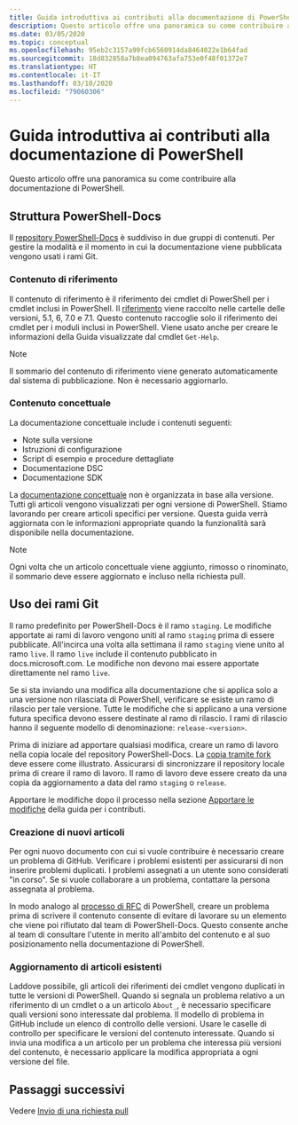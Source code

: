 ```yaml
---
title: Guida introduttiva ai contributi alla documentazione di PowerShell
description: Questo articolo offre una panoramica su come contribuire alla documentazione di PowerShell.
ms.date: 03/05/2020
ms.topic: conceptual
ms.openlocfilehash: 95eb2c3157a99fcb6560914da8464022e1b64fad
ms.sourcegitcommit: 18d832858a7b8ea094763afa753e0f48f01372e7
ms.translationtype: HT
ms.contentlocale: it-IT
ms.lasthandoff: 03/10/2020
ms.locfileid: "79060306"
---
```

# <a name="get-started-contributing-to-powershell-documentation"></a>Guida introduttiva ai contributi alla documentazione di PowerShell

Questo articolo offre una panoramica su come contribuire alla documentazione di PowerShell.

## <a name="powershell-docs-structure"></a>Struttura PowerShell-Docs

Il [repository PowerShell-Docs][psdocs] è suddiviso in due gruppi di contenuti. Per gestire la modalità e il momento in cui la documentazione viene pubblicata vengono usati i rami Git.

### <a name="reference-content"></a>Contenuto di riferimento

Il contenuto di riferimento è il riferimento dei cmdlet di PowerShell per i cmdlet inclusi in PowerShell.
Il [riferimento][ref] viene raccolto nelle cartelle delle versioni, 5.1, 6, 7.0 e 7.1. Questo contenuto raccoglie solo il riferimento dei cmdlet per i moduli inclusi in PowerShell. Viene usato anche per creare le informazioni della Guida visualizzate dal cmdlet `Get-Help`.

> [!NOTE]
> Il sommario del contenuto di riferimento viene generato automaticamente dal sistema di pubblicazione. Non è necessario aggiornarlo.

### <a name="conceptual-content"></a>Contenuto concettuale

La documentazione concettuale include i contenuti seguenti:

- Note sulla versione
- Istruzioni di configurazione
- Script di esempio e procedure dettagliate
- Documentazione DSC
- Documentazione SDK

La [documentazione concettuale][conceptual] non è organizzata in base alla versione. Tutti gli articoli vengono visualizzati per ogni versione di PowerShell. Stiamo lavorando per creare articoli specifici per versione. Questa guida verrà aggiornata con le informazioni appropriate quando la funzionalità sarà disponibile nella documentazione.

> [!NOTE]
> Ogni volta che un articolo concettuale viene aggiunto, rimosso o rinominato, il sommario deve essere aggiornato e incluso nella richiesta pull.

## <a name="using-git-branches"></a>Uso dei rami Git

Il ramo predefinito per PowerShell-Docs è il ramo `staging`. Le modifiche apportate ai rami di lavoro vengono uniti al ramo `staging` prima di essere pubblicate. All'incirca una volta alla settimana il ramo `staging` viene unito al ramo `live`. Il ramo `live` include il contenuto pubblicato in docs.microsoft.com. Le modifiche non devono mai essere apportate direttamente nel ramo `live`.

Se si sta inviando una modifica alla documentazione che si applica solo a una versione non rilasciata di PowerShell, verificare se esiste un ramo di rilascio per tale versione. Tutte le modifiche che si applicano a una versione futura specifica devono essere destinate al ramo di rilascio. I rami di rilascio hanno il seguente modello di denominazione: `release-<version>`.

Prima di iniziare ad apportare qualsiasi modifica, creare un ramo di lavoro nella copia locale del repository PowerShell-Docs. La [copia tramite fork][fork] deve essere come illustrato. Assicurarsi di sincronizzare il repository locale prima di creare il ramo di lavoro. Il ramo di lavoro deve essere creato da una copia da aggiornamento a data del ramo `staging` o `release`.

Apportare le modifiche dopo il processo nella sezione [Apportare le modifiche][making-changes] della guida per i contributi.

### <a name="creating-new-articles"></a>Creazione di nuovi articoli

Per ogni nuovo documento con cui si vuole contribuire è necessario creare un problema di GitHub. Verificare i problemi esistenti per assicurarsi di non inserire problemi duplicati. I problemi assegnati a un utente sono considerati "in corso". Se si vuole collaborare a un problema, contattare la persona assegnata al problema.

In modo analogo al [processo di RFC][rfc] di PowerShell, creare un problema prima di scrivere il contenuto consente di evitare di lavorare su un elemento che viene poi rifiutato dal team di PowerShell-Docs. Questo consente anche al team di consultare l'utente in merito all'ambito del contenuto e al suo posizionamento nella documentazione di PowerShell.

### <a name="updating-existing-articles"></a>Aggiornamento di articoli esistenti

Laddove possibile, gli articoli dei riferimenti dei cmdlet vengono duplicati in tutte le versioni di PowerShell. Quando si segnala un problema relativo a un riferimento di un cmdlet o a un articolo `About_`, è necessario specificare quali versioni sono interessate dal problema. Il modello di problema in GitHub include un elenco di controllo delle versioni. Usare le caselle di controllo per specificare le versioni del contenuto interessate. Quando si invia una modifica a un articolo per un problema che interessa più versioni del contenuto, è necessario applicare la modifica appropriata a ogni versione del file.

## <a name="next-steps"></a>Passaggi successivi

Vedere [Invio di una richiesta pull](pull-requests.md)

<!--link refs-->
[conceptual]: https://github.com/MicrosoftDocs/PowerShell-Docs/tree/staging/reference/docs-conceptual
[fork]: /contribute/get-started-setup-local#fork-the-repository
[making-changes]: /contribute/how-to-write-workflows-major#making-your-changes
[psdocs]: https://github.com/MicrosoftDocs/PowerShell-Docs
[ref]: https://github.com/MicrosoftDocs/PowerShell-Docs/tree/staging/reference
[rfc]: https://github.com/PowerShell/powershell-rfc/blob/master/RFC0000-RFC-Process.md
